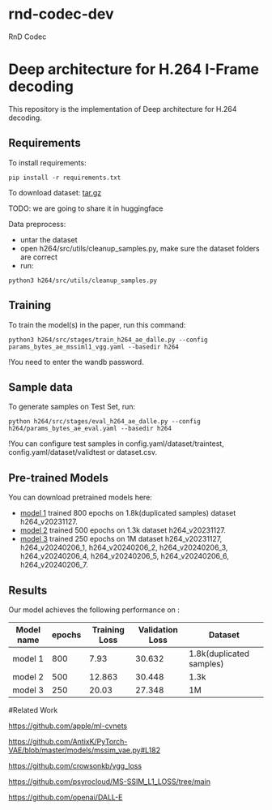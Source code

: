 # rnd-codec-dev
RnD Codec


# Deep architecture for H.264 I-Frame decoding

This repository is the implementation of Deep architecture for H.264 decoding. 


## Requirements

To install requirements:

```setup
pip install -r requirements.txt
```

To download dataset:
[tar.gz](https://drive.google.com/file/d/109OQSEKTxYxC9-qRWA_ZL0_f2epiVYtO/view?usp=drive_link)

TODO: we are going to share it in huggingface


Data preprocess: 
- untar the dataset 
- open h264/src/utils/cleanup_samples.py, make sure the dataset folders are correct
- run: 
```cleanup
python3 h264/src/utils/cleanup_samples.py
```


## Training

To train the model(s) in the paper, run this command:

```train
python3 h264/src/stages/train_h264_ae_dalle.py --config params_bytes_ae_mssiml1_vgg.yaml --basedir h264
```
!You need to enter the wandb password.

## Sample data

To generate samples on Test Set, run:

```eval
python h264/src/stages/eval_h264_ae_dalle.py --config h264/params_bytes_ae_eval.yaml --basedir h264
```
!You can configure test samples in config.yaml/dataset/traintest, config.yaml/dataset/validtest or dataset.csv.

## Pre-trained Models

You can download pretrained models here:

- [model 1](https://drive.google.com/drive/folders/10QZ046i6mrdL5v0RKaTCFxpUray_De5z?usp=drive_link) trained 800 epochs on 1.8k(duplicated samples) dataset h264_v20231127. 
- [model 2](https://drive.google.com/drive/folders/10NiUee4a1F4FAIf3xtsSx2EbfMskVGOd?usp=drive_link) trained 500 epochs on 1.3k dataset h264_v20231127. 
- [model 3](https://drive.google.com/drive/folders/10raW7MKMVcWnJj6y2ekMaVNkNFFl0M3J?usp=drive_link) trained 250 epochs on 1M dataset h264_v20231127, h264_v20240206_1, h264_v20240206_2, h264_v20240206_3, h264_v20240206_4, h264_v20240206_5, h264_v20240206_6, h264_v20240206_7. 

## Results

Our model achieves the following performance on :


| Model name         |    epochs       | Training Loss  | Validation Loss|           Dataset           |
| -----------------  |---------------- | -------------- | -------------- |-----------------------------|
| model 1            |     800         |      7.93      |     30.632     |   1.8k(duplicated samples)  |
| model 2            |     500         |      12.863    |     30.448     |            1.3k             |
| model 3            |     250         |      20.03     |     27.348     |             1M              |


#Related Work

https://github.com/apple/ml-cvnets

https://github.com/AntixK/PyTorch-VAE/blob/master/models/mssim_vae.py#L182

https://github.com/crowsonkb/vgg_loss

https://github.com/psyrocloud/MS-SSIM_L1_LOSS/tree/main

https://github.com/openai/DALL-E
